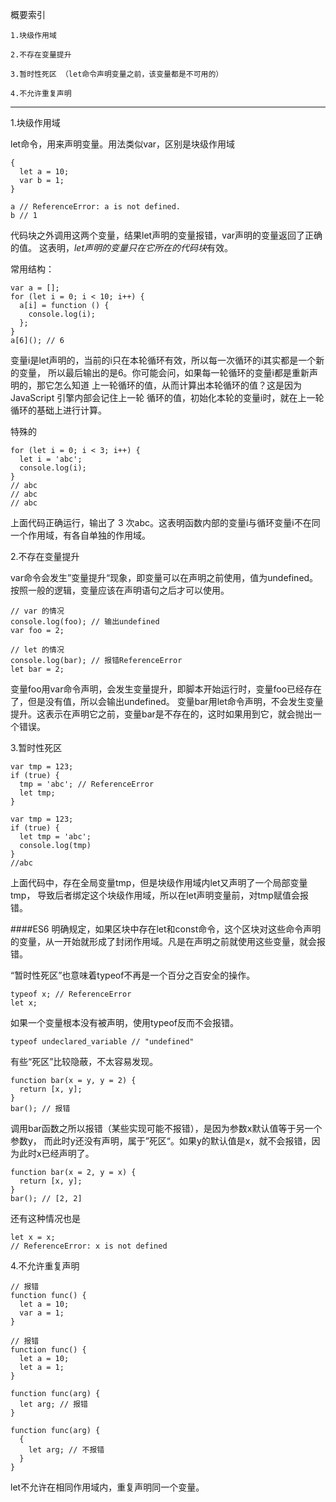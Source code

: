 概要索引

    1.块级作用域
    
    2.不存在变量提升
    
    3.暂时性死区 （let命令声明变量之前，该变量都是不可用的）
    
    4.不允许重复声明

---------------------------------------------------------------------

1.块级作用域

let命令，用来声明变量。用法类似var，区别是块级作用域

    {
      let a = 10;
      var b = 1;
    }

    a // ReferenceError: a is not defined.
    b // 1

代码块之外调用这两个变量，结果let声明的变量报错，var声明的变量返回了正确的值。
这表明，*let声明的变量只在它所在的代码块*有效。



常用结构：

    var a = [];
    for (let i = 0; i < 10; i++) {
      a[i] = function () {
        console.log(i);
      };
    }
    a[6](); // 6

变量i是let声明的，当前的i只在本轮循环有效，所以每一次循环的i其实都是一个新的变量，
所以最后输出的是6。你可能会问，如果每一轮循环的变量i都是重新声明的，那它怎么知道
上一轮循环的值，从而计算出本轮循环的值？这是因为 JavaScript 引擎内部会记住上一轮
循环的值，初始化本轮的变量i时，就在上一轮循环的基础上进行计算。

特殊的

    for (let i = 0; i < 3; i++) {
      let i = 'abc';
      console.log(i);
    }
    // abc
    // abc
    // abc
    
上面代码正确运行，输出了 3 次abc。这表明函数内部的变量i与循环变量i不在同一个作用域，有各自单独的作用域。


2.不存在变量提升

var命令会发生”变量提升“现象，即变量可以在声明之前使用，值为undefined。
按照一般的逻辑，变量应该在声明语句之后才可以使用。

    // var 的情况
    console.log(foo); // 输出undefined
    var foo = 2;
    
    // let 的情况
    console.log(bar); // 报错ReferenceError
    let bar = 2;
    
变量foo用var命令声明，会发生变量提升，即脚本开始运行时，变量foo已经存在了，但是没有值，所以会输出undefined。
变量bar用let命令声明，不会发生变量提升。这表示在声明它之前，变量bar是不存在的，这时如果用到它，就会抛出一个错误。


3.暂时性死区

    var tmp = 123;
    if (true) {
      tmp = 'abc'; // ReferenceError
      let tmp;
    }

    var tmp = 123;
    if (true) {
      let tmp = 'abc';
      console.log(tmp)
    }
    //abc
    
上面代码中，存在全局变量tmp，但是块级作用域内let又声明了一个局部变量tmp，
导致后者绑定这个块级作用域，所以在let声明变量前，对tmp赋值会报错。

####ES6 明确规定，如果区块中存在let和const命令，这个区块对这些命令声明的变量，从一开始就形成了封闭作用域。凡是在声明之前就使用这些变量，就会报错。


“暂时性死区”也意味着typeof不再是一个百分之百安全的操作。

    typeof x; // ReferenceError
    let x;

如果一个变量根本没有被声明，使用typeof反而不会报错。

    typeof undeclared_variable // "undefined"


有些“死区”比较隐蔽，不太容易发现。

    function bar(x = y, y = 2) {
      return [x, y];
    }
    bar(); // 报错

调用bar函数之所以报错（某些实现可能不报错），是因为参数x默认值等于另一个参数y，
而此时y还没有声明，属于”死区“。如果y的默认值是x，就不会报错，因为此时x已经声明了。

    function bar(x = 2, y = x) {
      return [x, y];
    }
    bar(); // [2, 2]

还有这种情况也是

    let x = x;
    // ReferenceError: x is not defined

4.不允许重复声明

    // 报错
    function func() {
      let a = 10;
      var a = 1;
    }
    
    // 报错
    function func() {
      let a = 10;
      let a = 1;
    }
    
    function func(arg) {
      let arg; // 报错
    }
    
    function func(arg) {
      {
        let arg; // 不报错
      }
    }
let不允许在相同作用域内，重复声明同一个变量。

